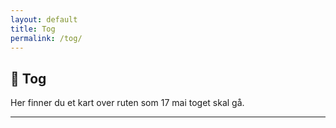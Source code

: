 ```yaml
---
layout: default
title: Tog
permalink: /tog/
---
```

## 🎈 Tog

Her finner du et kart over ruten som 17 mai toget skal gå.

<hr>

<div id="map" style="height: 70vh; width: 100%; margin-bottom: 2rem;"></div>

<!-- Leaflet CSS and JS -->
<link rel="stylesheet" href="https://unpkg.com/leaflet/dist/leaflet.css" />
<script src="https://unpkg.com/leaflet/dist/leaflet.js"></script>

<style>
  .line-label {
    text-align: center;
    font-size: 12px;
    color: #333;
    white-space: nowrap;
    text-shadow: -1px -1px 0 #fff, 1px -1px 0 #fff, -1px 1px 0 #fff, 1px 1px 0 #fff;
  }
</style>

<script>
  document.addEventListener("DOMContentLoaded", function () {
    const map = L.map('map', {
      zoomControl: true,
      minZoom: 10,
      maxZoom: 19
    }).setView([60.41208772896303, 5.2243880385484545], 17);
          

    L.tileLayer('https://{s}.tile.openstreetmap.org/{z}/{x}/{y}.png', {
      attribution: '&copy; OpenStreetMap contributors'
    }).addTo(map);

    fetch('{{ site.baseurl }}/assets/maps/tog.geojson')
      .then(res => res.json())
      .then(data => {
        L.geoJSON(data, {
          onEachFeature: function(feature, layer) {
            // Add popup with title & description if present
            if (feature.properties) {
              let popupContent = '';

              if (feature.properties.title) {
                popupContent += `<strong>${feature.properties.title}</strong>`;
              }

              if (feature.properties.description) {
                if (popupContent) popupContent += '<br>';
                popupContent += feature.properties.description;
              }

              if (popupContent) {
                layer.bindPopup(popupContent);
              }

              // Optional: Add label at center of LineString (midpoint of bounds)
              if (feature.geometry.type === "LineString" && feature.properties.title) {
                const bounds = layer.getBounds();
                const center = bounds.getCenter();

                const labelMarker = L.marker(center, {
                  icon: L.divIcon({
                    className: 'line-label',
                    html: `<div>${feature.properties.title}</div>`,
                    iconSize: [100, 20],
                    iconAnchor: [50, -10],
                  }),
                  interactive: false
                }).addTo(map);
              }
            }
          },
          style: function(feature) {
            return {
              color: feature.properties.color || '#FF0000',
              weight: feature.properties.weight || 4,
              opacity: feature.properties.opacity || 1
            };
          }
        }).addTo(map);
      })
      .catch(error => console.error('Error loading GeoJSON:', error));
  });
</script>